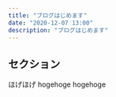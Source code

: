 ```yaml
---
title: "ブログはじめます"
date: "2020-12-07 13:00"
description: "ブログはじめます"
---
```


## セクション

ほげほげ
hogehoge
hogehoge
